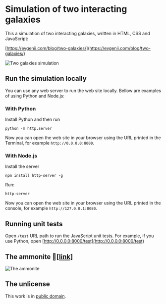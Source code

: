 # Simulation of two interacting galaxies

This a simulation of two interacting galaxies, written in HTML, CSS and JavaScript:

[https://evgenii.com/blog/two-galaxies/](https://evgenii.com/blog/two-galaxies/)

![Two galaxies simulation](https://github.com/evgenyneu/two_galaxies/raw/master/images_docs/two_galaxies.jpg)


## Run the simulation locally

You can use any web server to run the web site locally. Bellow are examples of using Python and Node.js:


### With Python

Install Python and then run

```
python -m http.server
```

Now you can open the web site in your browser using the URL printed in the Terminal, for example `http://0.0.0.0:8000`.


### With Node.js

Install the server

```
npm install http-server -g
```

Run:

```
http-server
```

Now you can open the web site in your browser using the URL printed in the console, for example `http://127.0.0.1:8080`.


## Running unit tests

Open `/test` URL path to run the JavaScript unit tests. For example, if you use Python, open [http://0.0.0.0:8000/test](http://0.0.0.0:8000/test)

## The ammonite 🦑[[link]](https://evgenii.com/files/2020/08/two_galaxies/?numberOfRings=63%2C0&masses=1%2C1&minimalGalaxySeparation=66.48&eccentricity=0.6&ringSeparation=3&ringMultiplier=8&galaxyInclinationAnglesDegree=184%2C115&rotationMatrix=-0.98%2C-0.07%2C-0.09%2C0%2C0.07%2C-0.99%2C0.11%2C0%2C-0.1%2C0.1%2C0.98%2C0%2C0%2C0%2C0%2C1&cameraDistance=431.49)

![The ammonite](https://github.com/evgenyneu/two_galaxies/raw/master/images_docs/ammonite.jpg)



## The unlicense

This work is in [public domain](LICENSE).
